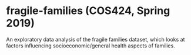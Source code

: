 # fragile-families (COS424, Spring 2019)

An exploratory data analysis of the fragile families dataset, which looks at factors influencing socioeconomic/general health aspects of families.
